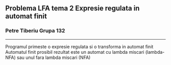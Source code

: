 ## Problema LFA tema 2 Expresie regulata in automat finit

### Petre Tiberiu Grupa 132
------------------------------------------------------------------------
Programul primeste o expresie regulata si o transforma in automat finit
Automatul finit prosibil rezultat este un automat cu lambda miscari (lambda-NFA) sau unul fara lambda miscari (NFA)
